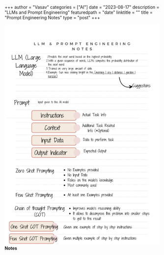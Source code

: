 +++
author = "Vasav"
categories = ["AI"]
date = "2023-08-17"
description = "LLMs and Prompt Engineering"
featuredpath = "date"
linktitle = ""
title = "Prompt Engineering Notes"
type = "post"
+++

![alt text](https://github.com/vanandjiwala/vasav_blog/blob/master/public/img/blog/LLM_PROMPT_ENGINEERING.png?raw=true)
**Notes**